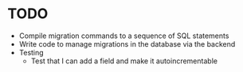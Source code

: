 # TODO

* Compile migration commands to a sequence of SQL statements
* Write code to manage migrations in the database via the backend
* Testing
  * Test that I can add a field and make it autoincrementable
